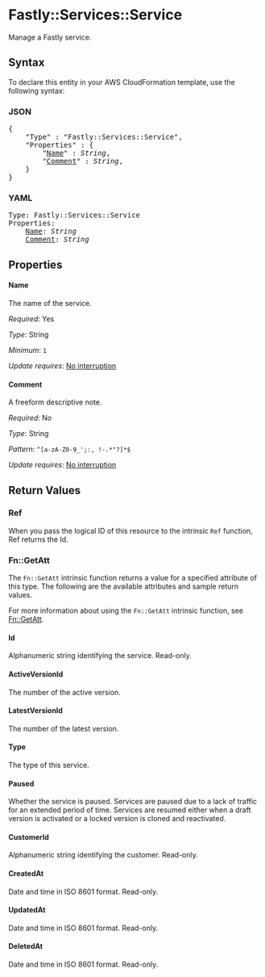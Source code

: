 # Fastly::Services::Service

Manage a Fastly service.

## Syntax

To declare this entity in your AWS CloudFormation template, use the following syntax:

### JSON

<pre>
{
    "Type" : "Fastly::Services::Service",
    "Properties" : {
        "<a href="#name" title="Name">Name</a>" : <i>String</i>,
        "<a href="#comment" title="Comment">Comment</a>" : <i>String</i>,
    }
}
</pre>

### YAML

<pre>
Type: Fastly::Services::Service
Properties:
    <a href="#name" title="Name">Name</a>: <i>String</i>
    <a href="#comment" title="Comment">Comment</a>: <i>String</i>
</pre>

## Properties

#### Name

The name of the service.

_Required_: Yes

_Type_: String

_Minimum_: <code>1</code>

_Update requires_: [No interruption](https://docs.aws.amazon.com/AWSCloudFormation/latest/UserGuide/using-cfn-updating-stacks-update-behaviors.html#update-no-interrupt)

#### Comment

A freeform descriptive note.

_Required_: No

_Type_: String

_Pattern_: <code>^[a-zA-Z0-9_';:, \!\-\.\*\"\?]*$</code>

_Update requires_: [No interruption](https://docs.aws.amazon.com/AWSCloudFormation/latest/UserGuide/using-cfn-updating-stacks-update-behaviors.html#update-no-interrupt)

## Return Values

### Ref

When you pass the logical ID of this resource to the intrinsic `Ref` function, Ref returns the Id.

### Fn::GetAtt

The `Fn::GetAtt` intrinsic function returns a value for a specified attribute of this type. The following are the available attributes and sample return values.

For more information about using the `Fn::GetAtt` intrinsic function, see [Fn::GetAtt](https://docs.aws.amazon.com/AWSCloudFormation/latest/UserGuide/intrinsic-function-reference-getatt.html).

#### Id

Alphanumeric string identifying the service. Read-only.

#### ActiveVersionId

The number of the active version.

#### LatestVersionId

The number of the latest version.

#### Type

The type of this service.

#### Paused

Whether the service is paused. Services are paused due to a lack of traffic for an extended period of time. Services are resumed either when a draft version is activated or a locked version is cloned and reactivated.

#### CustomerId

Alphanumeric string identifying the customer. Read-only.

#### CreatedAt

Date and time in ISO 8601 format. Read-only.

#### UpdatedAt

Date and time in ISO 8601 format. Read-only.

#### DeletedAt

Date and time in ISO 8601 format. Read-only.

